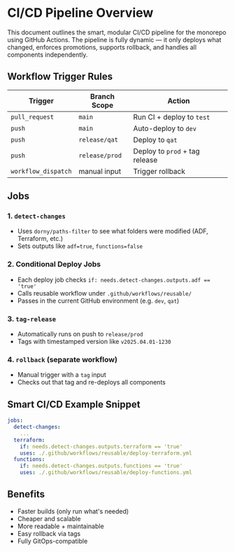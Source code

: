 # CI/CD Pipeline Overview

This document outlines the smart, modular CI/CD pipeline for the monorepo using GitHub Actions. The pipeline is fully dynamic — it only deploys what changed, enforces promotions, supports rollback, and handles all components independently.

## Workflow Trigger Rules

| Trigger        | Branch Scope               | Action                        |
|----------------|----------------------------|-------------------------------|
| `pull_request` | `main`                     | Run CI + deploy to `test`     |
| `push`         | `main`                     | Auto-deploy to `dev`          |
| `push`         | `release/qat`              | Deploy to `qat`               |
| `push`         | `release/prod`             | Deploy to `prod` + tag release|
| `workflow_dispatch` | manual input           | Trigger rollback              |

## Jobs

### 1. `detect-changes`
- Uses `dorny/paths-filter` to see what folders were modified (ADF, Terraform, etc.)
- Sets outputs like `adf=true`, `functions=false`

### 2. Conditional Deploy Jobs
- Each deploy job checks `if: needs.detect-changes.outputs.adf == 'true'`
- Calls reusable workflow under `.github/workflows/reusable/`
- Passes in the current GitHub environment (e.g. `dev`, `qat`)

### 3. `tag-release`
- Automatically runs on push to `release/prod`
- Tags with timestamped version like `v2025.04.01-1230`

### 4. `rollback` (separate workflow)
- Manual trigger with a `tag` input
- Checks out that tag and re-deploys all components

## Smart CI/CD Example Snippet

```yaml
jobs:
  detect-changes:
    ...
  terraform:
    if: needs.detect-changes.outputs.terraform == 'true'
    uses: ./.github/workflows/reusable/deploy-terraform.yml
  functions:
    if: needs.detect-changes.outputs.functions == 'true'
    uses: ./.github/workflows/reusable/deploy-functions.yml
```

## Benefits

- Faster builds (only run what's needed)
- Cheaper and scalable
- More readable + maintainable
- Easy rollback via tags
- Fully GitOps-compatible

